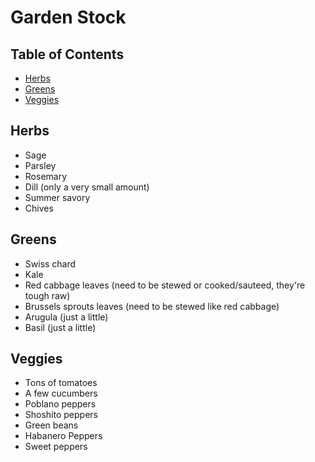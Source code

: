 # Garden Stock

## Table of Contents
- [Herbs](#herbs)
- [Greens](#greens)
- [Veggies](#veggies)

## Herbs
- Sage
- Parsley
- Rosemary
- Dill (only a very small amount)
- Summer savory
- Chives

## Greens
- Swiss chard
- Kale
- Red cabbage leaves (need to be stewed or cooked/sauteed, they're tough raw)
- Brussels sprouts leaves (need to be stewed like red cabbage)
- Arugula (just a little)
- Basil (just a little)

## Veggies
- Tons of tomatoes
- A few cucumbers
- Poblano peppers
- Shoshito peppers
- Green beans
- Habanero Peppers
- Sweet peppers

